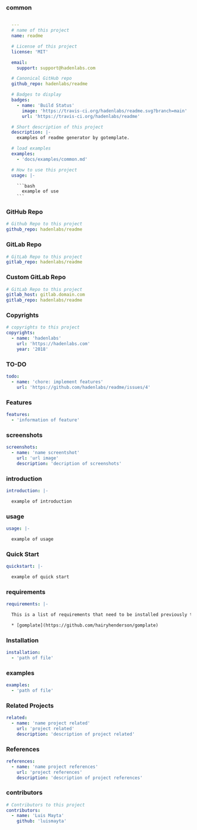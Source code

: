 ### common

````yaml

  ---
  # name of this project
  name: readme

  # License of this project
  license: 'MIT'

  email:
    support: support@hadenlabs.com

  # Canonical GitHub repo
  github_repo: hadenlabs/readme

  # Badges to display
  badges:
    - name: 'Build Status'
      image: 'https://travis-ci.org/hadenlabs/readme.svg?branch=main'
      url: 'https://travis-ci.org/hadenlabs/readme'

  # Short description of this project
  description: |-
    examples of readme generator by gotemplate.

  # load examples
  examples:
    - 'docs/examples/common.md'

  # How to use this project
  usage: |-

    ```bash
      example of use
    ```

````

### GitHub Repo

```yaml
# Github Repo to this project
github_repo: hadenlabs/readme
```

### GitLab Repo

```yaml
# GitLab Repo to this project
gitlab_repo: hadenlabs/readme
```

### Custom GitLab Repo

```yaml
# GitLab Repo to this project
gitlab_host: gitlab.domain.com
gitlab_repo: hadenlabs/readme
```

### Copyrights

```yaml
# copyrights to this project
copyrights:
  - name: 'hadenlabs'
    url: 'https://hadenlabs.com'
    year: '2018'
```

### TO-DO

```yaml
todo:
  - name: 'chore: implement features'
    url: 'https://github.com/hadenlabs/readme/issues/4'
```

### Features

```yaml
features:
  - 'information of feature'
```

### screenshots

```yaml
screenshots:
  - name: 'name screentshot'
    url: 'url image'
    description: 'decription of screenshots'
```

### introduction

```yaml
introduction: |-

  example of introduction
```

### usage

```yaml
usage: |-

  example of usage
```

### Quick Start

```yaml
quickstart: |-

  example of quick start
```

### requirements

```yaml
requirements: |-

  This is a list of requirements that need to be installed previously to enjoy all the goodies of this configuration:

  * [gomplate](https://github.com/hairyhenderson/gomplate)
```

### Installation

```yaml
installation:
  - 'path of file'
```

### examples

```yaml
examples:
  - 'path of file'
```

### Related Projects

```yaml
related:
  - name: 'name project related'
    url: 'project related'
    description: 'description of project related'
```

### References

```yaml
references:
  - name: 'name project references'
    url: 'project references'
    description: 'description of project references'
```

### contributors

```yaml
# Contributors to this project
contributors:
  - name: 'Luis Mayta'
    github: 'luismayta'
```
